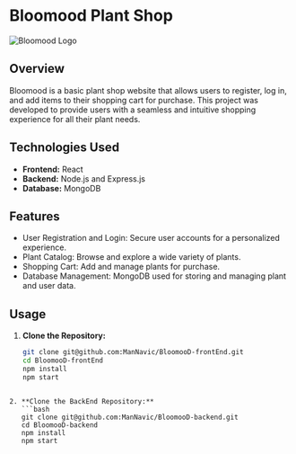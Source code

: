 # Bloomood Plant Shop

![Bloomood Logo](link-to-your-logo.png)

## Overview

Bloomood is a basic plant shop website that allows users to register, log in, and add items to their shopping cart for purchase. This project was developed to provide users with a seamless and intuitive shopping experience for all their plant needs.

## Technologies Used

- **Frontend:** React
- **Backend:** Node.js and Express.js
- **Database:** MongoDB

## Features

- User Registration and Login: Secure user accounts for a personalized experience.
- Plant Catalog: Browse and explore a wide variety of plants.
- Shopping Cart: Add and manage plants for purchase.
- Database Management: MongoDB used for storing and managing plant and user data.

## Usage

1. **Clone the Repository:**
   ```bash
   git clone git@github.com:ManNavic/BloomooD-frontEnd.git
   cd BloomooD-frontEnd
   npm install
   npm start
```

2. **Clone the BackEnd Repository:**
   ```bash
   git clone git@github.com:ManNavic/BloomooD-backend.git
   cd BloomooD-backend
   npm install
   npm start
```
